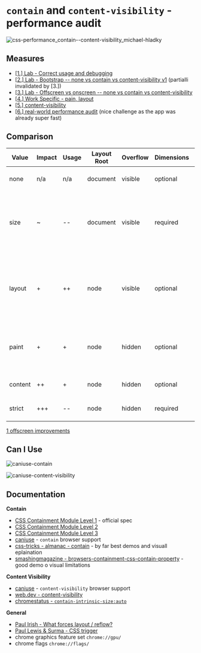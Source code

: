 # `contain` and `content-visibility` - performance audit

![css-performance_contain--content-visibility_michael-hladky](https://user-images.githubusercontent.com/95690470/159100625-1e330d1b-0ce5-4bd2-a280-bb145ee2c8c7.png)


## Measures

- [[1.] Lab - Correct usage and debugging](https://github.com/push-based/css-contain-research/blob/master/usage-and-debugging)
- [[2.] Lab - Bootstrap -- none vs contain vs content-visibility v1](https://github.com/push-based/css-contain-research/tree/master/bootstrap-v1) (partialli invalidated by [3.])
- [[3.] Lab - Offscreen vs onscreen -- none vs contain vs content-visibility](https://github.com/push-based/css-contain-research/tree/master/offscreen)
- [[4.] Work Specific - pain, layout](https://github.com/push-based/css-contain-research/tree/master/contain-impact-properties)
- [[5.] content-visibility](https://github.com/push-based/css-contain-research/tree/master/content-visibility-impact-properties)
- [[6.] real-world performance audit](https://github.com/push-based/css-contain-research/blob/master/angular-movies-audit) (nice challenge as the app was already super fast)

## Comparison

| Value   | Impact | Usage  | Layout Root | Overflow | Dimensions  | Description                                                       |
| ------- | ------ | ------ | ----------- | -------- | ----------- | ------------------------------------------------------------------------------- | 
| none    | n/a    | n/a    | document    | visible  | optional    | Default value with no effect                                                    |
| size    | ~      | --     | document    | visible  | required    | Geometry calcualtions are done without children. Without h/w the box collapses. |
| layout  | +      | ++     | node        | visible  | optional    | Protect area against layout and vice versa, offscreen paint protection [1]      |
| paint   | +      | +      | node        | hidden   | optional    | Same as layout, offscreen paint protection [1]                                  |
|         |        |        |             |          |             |                                                                                 |
| content | ++     | +      | node        | hidden   | optional    | Shorthand for `layout` `paint`                                                  |
| strict  | +++    | --     | node        | hidden   | required    | Shorthand for `layout` `paint` `size`                                           |

[1 offscreen improvements](https://developer.mozilla.org/en-US/docs/Web/CSS/CSS_Containment#paint_containment)

## Can I Use

![caniuse-contain](https://user-images.githubusercontent.com/95690470/159102200-d3232902-b71f-413d-a473-36994e26f4e9.PNG)

![caniuse-content-visibility](https://user-images.githubusercontent.com/95690470/159102242-d328c5c5-d0ba-44ad-a969-02d58a938a5e.PNG)

## Documentation

**Contain**
- [CSS Containment Module Level 1](https://www.w3.org/TR/css-contain-1/) - official spec  
- [CSS Containment Module Level 2](https://www.w3.org/TR/css-contain-2/)
- [CSS Containment Module Level 3](https://www.w3.org/TR/css-contain-3/)
- [caniuse](https://caniuse.com/mdn-css_properties_contain) - `contain` browser support   
- [css-tricks - almanac - contain](https://css-tricks.com/almanac/properties/c/contain/) - by far best demos and visuall eplaination
- [smashingmagazine - browsers-containment-css-contain-property](https://www.smashingmagazine.com/2019/12/browsers-containment-css-contain-property/) - good demo o visual limitations

**Content Visibility**
- [caniuse](https://caniuse.com/css-content-visibility) - `content-visibility` browser support  
- [web.dev - content-visibility](https://web.dev/content-visibility/)
- [chromestatus - `contain-intrinsic-size:auto`](https://chromestatus.com/feature/6740477866934272#:~:text=Feature%3A%20auto%20keyword%20for%20contain,through%20content%2Dvisibility%3A%20auto.)

**General**
- [Paul Irish - What forces layout / reflow?](https://gist.github.com/paulirish/5d52fb081b3570c81e3a)
- [Paul Lewis & Surma - CSS trigger](https://csstriggers.com/)
- chrome graphics feature set `chrome://gpu/`
- chrome flags `chrome://flags/`
